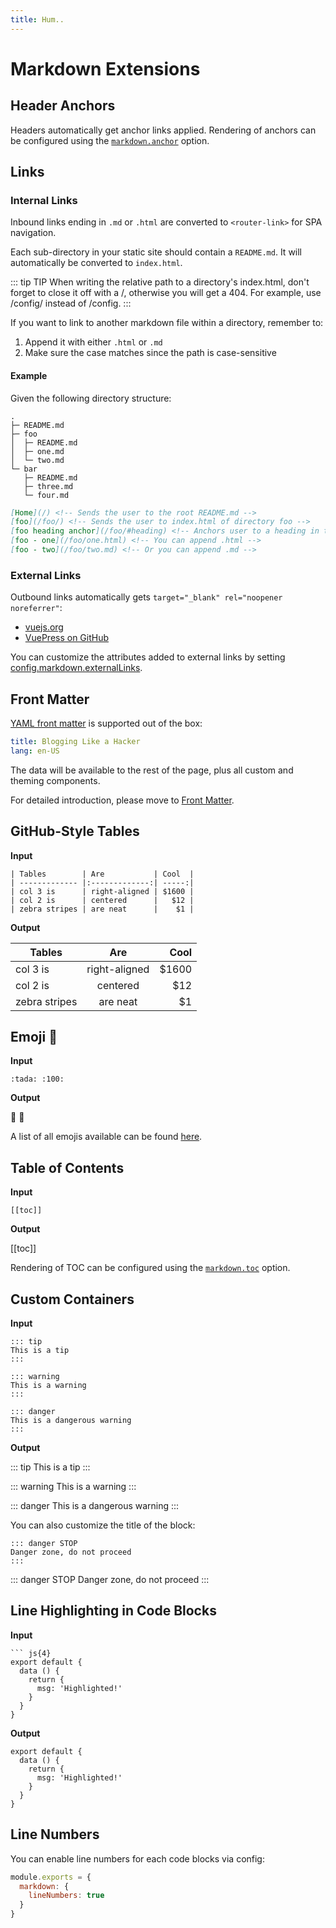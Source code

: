 ```yaml
---
title: Hum..
---
```

# Markdown Extensions

## Header Anchors

Headers automatically get anchor links applied. Rendering of anchors can be configured using the [`markdown.anchor`](#) option.

## Links

### Internal Links

Inbound links ending in `.md` or `.html` are converted to `<router-link>` for SPA navigation.

Each sub-directory in your static site should contain a `README.md`. It will automatically be converted to `index.html`.

::: tip TIP
When writing the relative path to a directory's index.html, don't forget to close it off with a /, otherwise you will get a 404. For example, use /config/ instead of /config.
:::

If you want to link to another markdown file within a directory, remember to:

1. Append it with either `.html` or `.md`
2. Make sure the case matches since the path is case-sensitive

#### Example

Given the following directory structure:

```
.
├─ README.md
├─ foo
│  ├─ README.md
│  ├─ one.md
│  └─ two.md
└─ bar
   ├─ README.md
   ├─ three.md
   └─ four.md
```

``` md
[Home](/) <!-- Sends the user to the root README.md -->
[foo](/foo/) <!-- Sends the user to index.html of directory foo -->
[foo heading anchor](/foo/#heading) <!-- Anchors user to a heading in the foo README file -->
[foo - one](/foo/one.html) <!-- You can append .html -->
[foo - two](/foo/two.md) <!-- Or you can append .md -->
```

### External Links

Outbound links automatically gets `target="_blank" rel="noopener noreferrer"`:

* [vuejs.org](#)
* [VuePress on GitHub](#)

You can customize the attributes added to external links by setting [config.markdown.externalLinks](#).

## Front Matter

[YAML front matter](https://example.com) is supported out of the box:

``` yaml
title: Blogging Like a Hacker
lang: en-US
```

The data will be available to the rest of the page, plus all custom and theming components.

For detailed introduction, please move to [Front Matter](#).

## GitHub-Style Tables

**Input**

```
| Tables        | Are           | Cool  |
| ------------- |:-------------:| -----:|
| col 3 is      | right-aligned | $1600 |
| col 2 is      | centered      |   $12 |
| zebra stripes | are neat      |    $1 |
```

**Output**

| Tables        | Are           | Cool  |
| ------------- |:-------------:| -----:|
| col 3 is      | right-aligned | $1600 |
| col 2 is      | centered      |   $12 |
| zebra stripes | are neat      |    $1 |

## Emoji :tada:

**Input**

```
:tada: :100:
```

**Output**

:tada: :100:

A list of all emojis available can be found [here](https://example.com).

## Table of Contents

**Input**

```
[[toc]]
```

**Output**

[[toc]]

Rendering of TOC can be configured using the [`markdown.toc`](#) option.

## Custom Containers

**Input**

```
::: tip
This is a tip
:::

::: warning
This is a warning
:::

::: danger
This is a dangerous warning
:::
```

**Output**

::: tip
This is a tip
:::

::: warning
This is a warning
:::

::: danger
This is a dangerous warning
:::

You can also customize the title of the block:

```
::: danger STOP
Danger zone, do not proceed
:::
```

::: danger STOP
Danger zone, do not proceed
:::

## Line Highlighting in Code Blocks

**Input**

```
``` js{4}
export default {
  data () {
    return {
      msg: 'Highlighted!'
    }
  }
}
```


**Output**

``` js{4}
export default {
  data () {
    return {
      msg: 'Highlighted!'
    }
  }
}
```

## Line Numbers

You can enable line numbers for each code blocks via config:

``` js
module.exports = {
  markdown: {
    lineNumbers: true
  }
}
```
